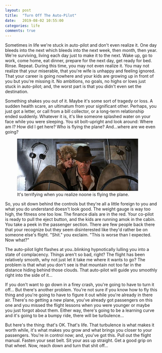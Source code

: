 ```yaml
---
layout: post
title:  "Turn Off The Auto-Pilot"
date:   2019-08-02 10:55:00
categories: life
comments: true
---
```


Sometimes in life we're stuck in auto-pilot and don't even realize it.  One day bleeds into the next which bleeds into the next week, then month, then year.  We're surviving, living each day just to make it to the next.  Wake up, go to work, come home, eat dinner, prepare for the next day, get ready for bed.  Rinse. Repeat.  During this time, you may not even realize it.  You may not realize that your miserable, that you're wife is unhappy and feeling ignored.  That your career is going nowhere and your kids are growing up in front of you but you're missing it.  No ambitions, no goals, no highs or lows just stuck in auto-pilot; and, the worst part is that you didn't even set the destination.

Something shakes you out of it.  Maybe it's some sort of tragedy or loss.  A sudden health scare, an ultimatum from your significant other.  Perhaps, you just got a letter, or call from a bill collector, or a long-term relationship ended suddenly.  Whatever it is, it's like someone splashed water on your face while you were sleeping.  You sit bolt-upright and look around: Where am I?  How did I get here?  Who is flying the plane?  And...where are we even going?

<figure class="image">
	<img src="/images/auto-pilot-1.jpg" style="text-align:center"/>
	<figcaption>It's terrifying when you realize noone is flying the plane.</figcaption>
</figure>

So, you sit down behind the controls but they're all a little foreign to you and what you do understand doesn't look good.  The weight gauge is way too high, the fitness one too low.  The finance dials are in the red.  Your co-pilot is ready to pull the eject button, and the kids are running amok in the cabin.   You take a peek in the passenger section.  There are few people back there that your recognize but they seem disinterested like they'd rather be on someone else's flight.  "Shit." you exclaim.  "This is worse than I expected. Now what?"

The auto-pilot light flashes at you..blinking hypnotically lulling you into a state of complacency.  Things aren't so bad, right?  The flight has been relatively smooth, why not just let it take me where it wants to go?  The problem is that what you don't see is that mountain not too far in the distance hiding behind those clouds.  That auto-pilot will guide you smoothly right into the side of it...

If you don't want to go down in a firey crash, you're going to have to turn it off... But there's another problem.  You're not sure if you know how to fly this thing and you're going to have to figure it out while you're already in there air.  There's no getting a new plane, you've already got passengers on this one and you missed the flight lessons when you were younger or maybe you just forgot about them.  Either way, there's going to be a learning curve and it's going to be a bumpy ride, there will be turbulence... 

But here's the thing: that's OK.  That's life.  That turbulence is what makes it worth while, it's what makes you grow and what brings you closer to your passengers.  You're in control now; and, you've got this.  Pull out the flight manual.  Fasten your seat belt.  Sit your ass up straight.  Get a good grip on that wheel.  Now, reach down and turn that shit off...
